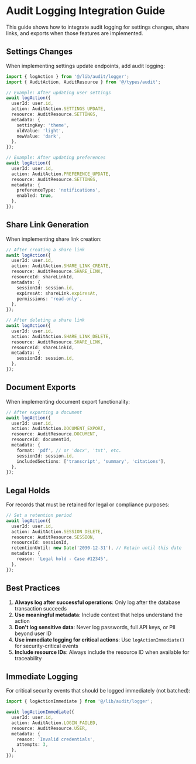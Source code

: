 # Audit Logging Integration Guide

This guide shows how to integrate audit logging for settings changes, share links, and exports when those features are implemented.

## Settings Changes

When implementing settings update endpoints, add audit logging:

```typescript
import { logAction } from '@/lib/audit/logger';
import { AuditAction, AuditResource } from '@/types/audit';

// Example: After updating user settings
await logAction({
  userId: user.id,
  action: AuditAction.SETTINGS_UPDATE,
  resource: AuditResource.SETTINGS,
  metadata: {
    settingKey: 'theme',
    oldValue: 'light',
    newValue: 'dark',
  },
});

// Example: After updating preferences
await logAction({
  userId: user.id,
  action: AuditAction.PREFERENCE_UPDATE,
  resource: AuditResource.SETTINGS,
  metadata: {
    preferenceType: 'notifications',
    enabled: true,
  },
});
```

## Share Link Generation

When implementing share link creation:

```typescript
// After creating a share link
await logAction({
  userId: user.id,
  action: AuditAction.SHARE_LINK_CREATE,
  resource: AuditResource.SHARE_LINK,
  resourceId: shareLinkId,
  metadata: {
    sessionId: session.id,
    expiresAt: shareLink.expiresAt,
    permissions: 'read-only',
  },
});

// After deleting a share link
await logAction({
  userId: user.id,
  action: AuditAction.SHARE_LINK_DELETE,
  resource: AuditResource.SHARE_LINK,
  resourceId: shareLinkId,
  metadata: {
    sessionId: session.id,
  },
});
```

## Document Exports

When implementing document export functionality:

```typescript
// After exporting a document
await logAction({
  userId: user.id,
  action: AuditAction.DOCUMENT_EXPORT,
  resource: AuditResource.DOCUMENT,
  resourceId: documentId,
  metadata: {
    format: 'pdf', // or 'docx', 'txt', etc.
    sessionId: session.id,
    includedSections: ['transcript', 'summary', 'citations'],
  },
});
```

## Legal Holds

For records that must be retained for legal or compliance purposes:

```typescript
// Set a retention period
await logAction({
  userId: user.id,
  action: AuditAction.SESSION_DELETE,
  resource: AuditResource.SESSION,
  resourceId: sessionId,
  retentionUntil: new Date('2030-12-31'), // Retain until this date
  metadata: {
    reason: 'Legal hold - Case #12345',
  },
});
```

## Best Practices

1. **Always log after successful operations**: Only log after the database transaction succeeds
2. **Use meaningful metadata**: Include context that helps understand the action
3. **Don't log sensitive data**: Never log passwords, full API keys, or PII beyond user ID
4. **Use immediate logging for critical actions**: Use `logActionImmediate()` for security-critical events
5. **Include resource IDs**: Always include the resource ID when available for traceability

## Immediate Logging

For critical security events that should be logged immediately (not batched):

```typescript
import { logActionImmediate } from '@/lib/audit/logger';

await logActionImmediate({
  userId: user.id,
  action: AuditAction.LOGIN_FAILED,
  resource: AuditResource.USER,
  metadata: {
    reason: 'Invalid credentials',
    attempts: 3,
  },
});
```
